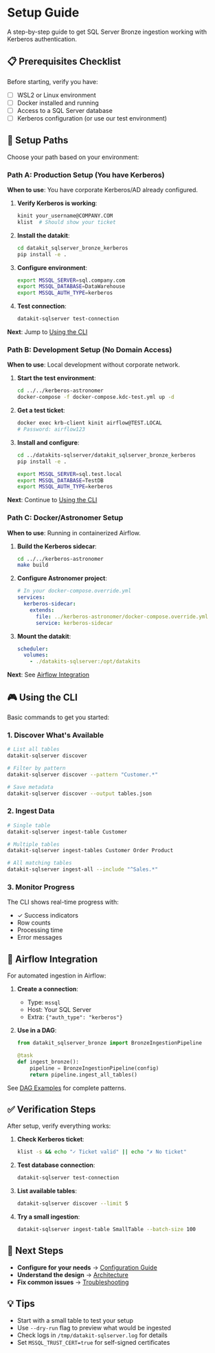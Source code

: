 # Setup Guide

A step-by-step guide to get SQL Server Bronze ingestion working with Kerberos authentication.

## 📋 Prerequisites Checklist

Before starting, verify you have:

- [ ] WSL2 or Linux environment
- [ ] Docker installed and running
- [ ] Access to a SQL Server database
- [ ] Kerberos configuration (or use our test environment)

## 🔧 Setup Paths

Choose your path based on your environment:

### Path A: Production Setup (You have Kerberos)

**When to use**: You have corporate Kerberos/AD already configured.

1. **Verify Kerberos is working**:
   ```bash
   kinit your_username@COMPANY.COM
   klist  # Should show your ticket
   ```

2. **Install the datakit**:
   ```bash
   cd datakit_sqlserver_bronze_kerberos
   pip install -e .
   ```

3. **Configure environment**:
   ```bash
   export MSSQL_SERVER=sql.company.com
   export MSSQL_DATABASE=DataWarehouse
   export MSSQL_AUTH_TYPE=kerberos
   ```

4. **Test connection**:
   ```bash
   datakit-sqlserver test-connection
   ```

**Next**: Jump to [Using the CLI](#using-the-cli)

### Path B: Development Setup (No Domain Access)

**When to use**: Local development without corporate network.

1. **Start the test environment**:
   ```bash
   cd ../../kerberos-astronomer
   docker-compose -f docker-compose.kdc-test.yml up -d
   ```

2. **Get a test ticket**:
   ```bash
   docker exec krb-client kinit airflow@TEST.LOCAL
   # Password: airflow123
   ```

3. **Install and configure**:
   ```bash
   cd ../datakits-sqlserver/datakit_sqlserver_bronze_kerberos
   pip install -e .

   export MSSQL_SERVER=sql.test.local
   export MSSQL_DATABASE=TestDB
   export MSSQL_AUTH_TYPE=kerberos
   ```

**Next**: Continue to [Using the CLI](#using-the-cli)

### Path C: Docker/Astronomer Setup

**When to use**: Running in containerized Airflow.

1. **Build the Kerberos sidecar**:
   ```bash
   cd ../../kerberos-astronomer
   make build
   ```

2. **Configure Astronomer project**:
   ```yaml
   # In your docker-compose.override.yml
   services:
     kerberos-sidecar:
       extends:
         file: ../kerberos-astronomer/docker-compose.override.yml
         service: kerberos-sidecar
   ```

3. **Mount the datakit**:
   ```yaml
   scheduler:
     volumes:
       - ./datakits-sqlserver:/opt/datakits
   ```

**Next**: See [Airflow Integration](#airflow-integration)

## 🎮 Using the CLI

Basic commands to get you started:

### 1. Discover What's Available

```bash
# List all tables
datakit-sqlserver discover

# Filter by pattern
datakit-sqlserver discover --pattern "Customer.*"

# Save metadata
datakit-sqlserver discover --output tables.json
```

### 2. Ingest Data

```bash
# Single table
datakit-sqlserver ingest-table Customer

# Multiple tables
datakit-sqlserver ingest-tables Customer Order Product

# All matching tables
datakit-sqlserver ingest-all --include "^Sales.*"
```

### 3. Monitor Progress

The CLI shows real-time progress with:
- ✓ Success indicators
- Row counts
- Processing time
- Error messages

## 🔄 Airflow Integration

For automated ingestion in Airflow:

1. **Create a connection**:
   - Type: `mssql`
   - Host: Your SQL Server
   - Extra: `{"auth_type": "kerberos"}`

2. **Use in a DAG**:
   ```python
   from datakit_sqlserver_bronze import BronzeIngestionPipeline

   @task
   def ingest_bronze():
       pipeline = BronzeIngestionPipeline(config)
       return pipeline.ingest_all_tables()
   ```

See [DAG Examples](../examples/) for complete patterns.

## ✅ Verification Steps

After setup, verify everything works:

1. **Check Kerberos ticket**:
   ```bash
   klist -s && echo "✓ Ticket valid" || echo "✗ No ticket"
   ```

2. **Test database connection**:
   ```bash
   datakit-sqlserver test-connection
   ```

3. **List available tables**:
   ```bash
   datakit-sqlserver discover --limit 5
   ```

4. **Try a small ingestion**:
   ```bash
   datakit-sqlserver ingest-table SmallTable --batch-size 100
   ```

## 🚦 Next Steps

- **Configure for your needs** → [Configuration Guide](./configuration.md)
- **Understand the design** → [Architecture](./architecture.md)
- **Fix common issues** → [Troubleshooting](./troubleshooting.md)

## 💡 Tips

- Start with a small table to test your setup
- Use `--dry-run` flag to preview what would be ingested
- Check logs in `/tmp/datakit-sqlserver.log` for details
- Set `MSSQL_TRUST_CERT=true` for self-signed certificates